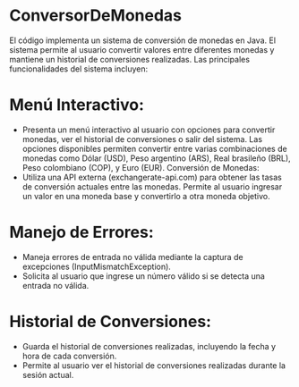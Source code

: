 # ConversorDeMonedas

El código implementa un sistema de conversión de monedas en Java. El sistema permite al usuario convertir valores entre diferentes monedas y mantiene un historial de conversiones realizadas. Las principales funcionalidades del sistema incluyen:

# Menú Interactivo:
- Presenta un menú interactivo al usuario con opciones para convertir monedas, ver el historial de conversiones o salir del sistema.
Las opciones disponibles permiten convertir entre varias combinaciones de monedas como Dólar (USD), Peso argentino (ARS), Real brasileño (BRL), Peso colombiano (COP), y Euro (EUR).
Conversión de Monedas:
- Utiliza una API externa (exchangerate-api.com) para obtener las tasas de conversión actuales entre las monedas.
Permite al usuario ingresar un valor en una moneda base y convertirlo a otra moneda objetivo.

# Manejo de Errores:
- Maneja errores de entrada no válida mediante la captura de excepciones (InputMismatchException).
- Solicita al usuario que ingrese un número válido si se detecta una entrada no válida.
  
# Historial de Conversiones:
- Guarda el historial de conversiones realizadas, incluyendo la fecha y hora de cada conversión.
- Permite al usuario ver el historial de conversiones realizadas durante la sesión actual.
